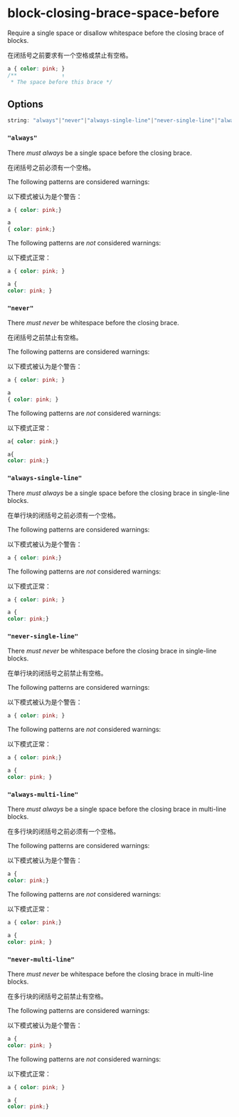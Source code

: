 # block-closing-brace-space-before

Require a single space or disallow whitespace before the closing brace of blocks.

在闭括号之前要求有一个空格或禁止有空格。

```css
a { color: pink; }
/**              ↑
 * The space before this brace */
```

## Options

```js
string: "always"|"never"|"always-single-line"|"never-single-line"|"always-multi-line"|"never-multi-line"
```

### `"always"`

There *must always* be a single space before the closing brace.

在闭括号之前必须有一个空格。

The following patterns are considered warnings:

以下模式被认为是个警告：

```css
a { color: pink;}
```

```css
a
{ color: pink;}
```

The following patterns are *not* considered warnings:

以下模式正常：

```css
a { color: pink; }
```

```css
a {
color: pink; }
```

### `"never"`

There *must never* be whitespace before the closing brace.

在闭括号之前禁止有空格。

The following patterns are considered warnings:

以下模式被认为是个警告：

```css
a { color: pink; }
```

```css
a
{ color: pink; }
```

The following patterns are *not* considered warnings:

以下模式正常：

```css
a{ color: pink;}
```

```css
a{
color: pink;}
```

### `"always-single-line"`

There *must always* be a single space before the closing brace in single-line blocks.

在单行块的闭括号之前必须有一个空格。

The following patterns are considered warnings:

以下模式被认为是个警告：

```css
a { color: pink;}
```

The following patterns are *not* considered warnings:

以下模式正常：

```css
a { color: pink; }
```

```css
a {
color: pink;}
```

### `"never-single-line"`

There *must never* be whitespace before the closing brace in single-line blocks.

在单行块的闭括号之前禁止有空格。

The following patterns are considered warnings:

以下模式被认为是个警告：

```css
a { color: pink; }
```

The following patterns are *not* considered warnings:

以下模式正常：

```css
a { color: pink;}
```

```css
a {
color: pink; }
```

### `"always-multi-line"`

There *must always* be a single space before the closing brace in multi-line blocks.

在多行块的闭括号之前必须有一个空格。

The following patterns are considered warnings:

以下模式被认为是个警告：

```css
a {
color: pink;}
```

The following patterns are *not* considered warnings:

以下模式正常：

```css
a { color: pink;}
```

```css
a {
color: pink; }
```

### `"never-multi-line"`

There *must never* be whitespace before the closing brace in multi-line blocks.

在多行块的闭括号之前禁止有空格。

The following patterns are considered warnings:

以下模式被认为是个警告：

```css
a {
color: pink; }
```

The following patterns are *not* considered warnings:

以下模式正常：

```css
a { color: pink; }
```

```css
a {
color: pink;}
```
